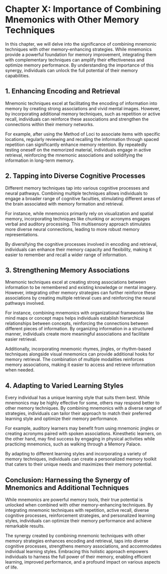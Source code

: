 Chapter X: Importance of Combining Mnemonics with Other Memory Techniques
=========================================================================

In this chapter, we will delve into the significance of combining mnemonic techniques with other memory-enhancing strategies. While mnemonics provide a powerful foundation for memory improvement, integrating them with complementary techniques can amplify their effectiveness and optimize memory performance. By understanding the importance of this synergy, individuals can unlock the full potential of their memory capabilities.

**1. Enhancing Encoding and Retrieval**
---------------------------------------

Mnemonic techniques excel at facilitating the encoding of information into memory by creating strong associations and vivid mental images. However, by incorporating additional memory techniques, such as repetition or active recall, individuals can reinforce these associations and strengthen the connections within their memory networks.

For example, after using the Method of Loci to associate items with specific locations, regularly reviewing and recalling the information through spaced repetition can significantly enhance memory retention. By repeatedly testing oneself on the memorized material, individuals engage in active retrieval, reinforcing the mnemonic associations and solidifying the information in long-term memory.

**2. Tapping into Diverse Cognitive Processes**
-----------------------------------------------

Different memory techniques tap into various cognitive processes and neural pathways. Combining multiple techniques allows individuals to engage a broader range of cognitive faculties, stimulating different areas of the brain associated with memory formation and retrieval.

For instance, while mnemonics primarily rely on visualization and spatial memory, incorporating techniques like chunking or acronyms engages verbal and auditory processing. This multisensory approach stimulates more diverse neural connections, leading to more robust memory representations.

By diversifying the cognitive processes involved in encoding and retrieval, individuals can enhance their memory capacity and flexibility, making it easier to remember and recall a wider range of information.

**3. Strengthening Memory Associations**
----------------------------------------

Mnemonic techniques excel at creating strong associations between information to be remembered and existing knowledge or mental imagery. However, integrating other memory strategies can further reinforce these associations by creating multiple retrieval cues and reinforcing the neural pathways involved.

For instance, combining mnemonics with organizational frameworks like mind maps or concept maps helps individuals establish hierarchical relationships between concepts, reinforcing the connections between different pieces of information. By organizing information in a structured manner, individuals create more meaningful associations and facilitate easier retrieval.

Additionally, incorporating mnemonic rhymes, jingles, or rhythm-based techniques alongside visual mnemonics can provide additional hooks for memory retrieval. The combination of multiple modalities reinforces memory associations, making it easier to access and retrieve information when needed.

**4. Adapting to Varied Learning Styles**
-----------------------------------------

Every individual has a unique learning style that suits them best. While mnemonics may be highly effective for some, others may respond better to other memory techniques. By combining mnemonics with a diverse range of strategies, individuals can tailor their approach to match their preferred learning style and optimize their memory performance.

For example, auditory learners may benefit from using mnemonic jingles or creating acronyms paired with spoken associations. Kinesthetic learners, on the other hand, may find success by engaging in physical activities while practicing mnemonics, such as walking through a Memory Palace.

By adapting to different learning styles and incorporating a variety of memory techniques, individuals can create a personalized memory toolkit that caters to their unique needs and maximizes their memory potential.

**Conclusion: Harnessing the Synergy of Mnemonics and Additional Techniques**
-----------------------------------------------------------------------------

While mnemonics are powerful memory tools, their true potential is unlocked when combined with other memory-enhancing techniques. By integrating mnemonic techniques with repetition, active recall, diverse cognitive processes, reinforcement strategies, and personalized learning styles, individuals can optimize their memory performance and achieve remarkable results.

The synergy created by combining mnemonic techniques with other memory strategies enhances encoding and retrieval, taps into diverse cognitive processes, strengthens memory associations, and accommodates individual learning styles. Embracing this holistic approach empowers individuals to harness the full power of their memory, enabling efficient learning, improved performance, and a profound impact on various aspects of life.
